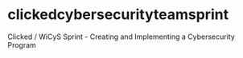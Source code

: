 # clickedcybersecurityteamsprint
Clicked / WiCyS Sprint - Creating and Implementing a Cybersecurity Program
